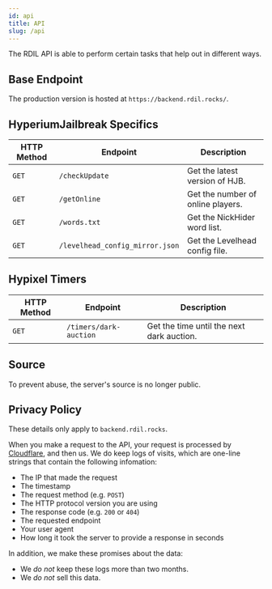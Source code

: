 ```yaml
---
id: api
title: API
slug: /api
---
```


The RDIL API is able to perform certain tasks that help out in different ways.

## Base Endpoint

The production version is hosted at `https://backend.rdil.rocks/`.

## HyperiumJailbreak Specifics

| **HTTP Method** | **Endpoint**                    | **Description**                   |
| --------------- | ------------------------------- | --------------------------------- |
| `GET`           | `/checkUpdate`                  | Get the latest version of HJB.    |
| `GET`           | `/getOnline`                    | Get the number of online players. |
| `GET`           | `/words.txt`                    | Get the NickHider word list.      |
| `GET`           | `/levelhead_config_mirror.json` | Get the Levelhead config file.    |

## Hypixel Timers

| **HTTP Method** | **Endpoint**           | **Description**                           |
| --------------- | ---------------------- | ----------------------------------------- |
| `GET`           | `/timers/dark-auction` | Get the time until the next dark auction. |

## Source

To prevent abuse, the server's source is no longer public.

## Privacy Policy

These details only apply to `backend.rdil.rocks`.

When you make a request to the API, your request is processed by [Cloudflare](https://cloudflare.com/privacypolicy/), and then us.
We do keep logs of visits, which are one-line strings that contain the following infomation:

-   The IP that made the request
-   The timestamp
-   The request method (e.g. `POST`)
-   The HTTP protocol version you are using
-   The response code (e.g. `200` or `404`)
-   The requested endpoint
-   Your user agent
-   How long it took the server to provide a response in seconds

In addition, we make these promises about the data:

-   We _do not_ keep these logs more than two months.
-   We _do not_ sell this data.
